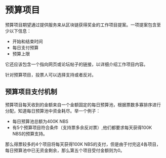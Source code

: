 # 预算项目

预算项目期望通过提供服务来从区块链获得奖金的工作项目提案。一项提案包含至少以下信息：

* 开始和结束时间
* 每日支付预算
* 预算上限

它还应该包含一个指向网页或论坛帖子的链接，以详细介绍工作项目内容。

针对预算项目，投票人可以选择支持或者反对。

## 预算项目支付机制

预算项目每天收到的金额来自一个金额固定的每日预算池，根据票数多寡排序进行分配，知道每日预算池中资金耗尽。举一个例子：

* 每日预算池总额为400K NBS
* 有5个预算项目符合条件（支持票多余反对票）,他们都要求每天获得100K NBS的预算支持。

那么得票较多的4个项目将每天获得100K NBS的支付，但是由于付完这4各项目，每日预算池中已无资金剩余，那么第五个项目受付金额则为0。
